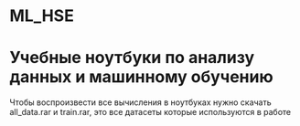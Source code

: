 # ML_HSE
# Учебные ноутбуки по анализу данных и машинному обучению
Чтобы воспроизвести все вычисления в ноутбуках нужно скачать all_data.rar и train.rar, это все датасеты которые используются в работе
